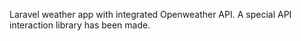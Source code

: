 Laravel weather app with integrated Openweather API.
A special API interaction library has been made.
